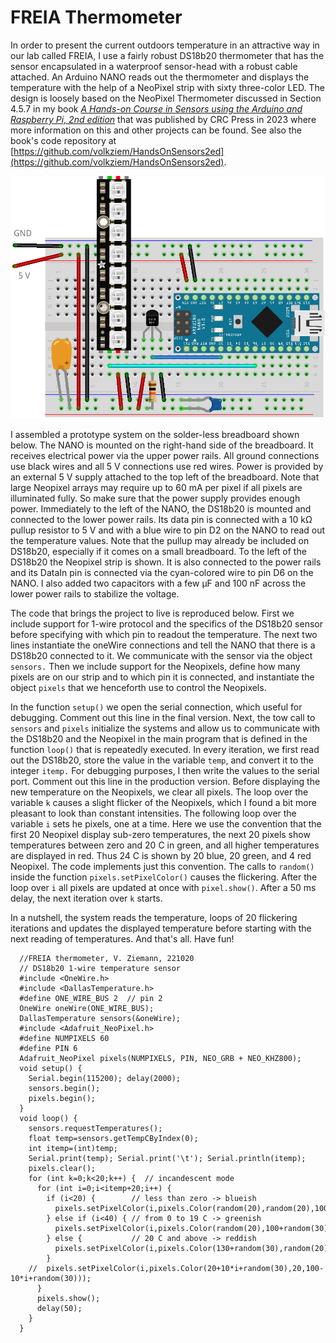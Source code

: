 # FREIA Thermometer

In order to present the current outdoors temperature in an attractive
way in our lab called FREIA, I use a fairly robust DS18b20 thermometer
that has the sensor encapsulated in a waterproof sensor-head with a
robust cable attached. An Arduino NANO reads out the thermometer and
displays the temperature with the help of a NeoPixel strip with sixty
three-color LED. The design is loosely based on the NeoPixel Thermometer
discussed in Section 4.5.7 in my book [*A Hands-on Course in Sensors
using the Arduino and Raspberry Pi, 2nd edition*](https://www.routledge.com/9781032376196) that was published by
CRC Press in 2023 where more information on this and other projects can
be found. See also the book\'s code repository at
[https://github.com/volkziem/HandsOnSensors2ed](https://github.com/volkziem/HandsOnSensors2ed).


![Image of Freia thermometer](FreiaThermometer_bb.png)


I assembled a prototype system on the solder-less breadboard shown
below. The NANO is mounted on the right-hand side of the breadboard. It
receives electrical power via the upper power rails. All ground
connections use black wires and all 5 V connections use red wires. Power
is provided by an external 5 V supply attached to the top left of the
breadboard. Note that large Neopixel arrays may require up to 60 mA per
pixel if all pixels are illuminated fully. So make sure that the power
supply provides enough power. Immediately to the left of the NANO, the
DS18b20 is mounted and connected to the lower power rails. Its data pin
is connected with a 10 kΩ pullup resistor to 5 V and with a blue wire to
pin D2 on the NANO to read out the temperature values. Note that the
pullup may already be included on DS18b20, especially if it comes on a
small breadboard. To the left of the DS18b20 the Neopixel strip is
shown. It is also connected to the power rails and its DataIn pin is
connected via the cyan-colored wire to pin D6 on the NANO. I also added
two capacitors with a few μF and 100 nF across the lower power rails to
stabilize the voltage.

The code that brings the project to live is reproduced below. First we
include support for 1-wire protocol and the specifics of the DS18b20
sensor before specifying with which pin to readout the temperature. The
next two lines instantiate the oneWire connections and tell the NANO
that there is a DS18b20 connected to it. We communicate with the sensor
via the object `sensors.` Then we include support for the Neopixels,
define how many pixels are on our strip and to which pin it is
connected, and instantiate the object `pixels` that we henceforth use to
control the Neopixels.

In the function `setup()` we open the serial connection, which useful
for debugging. Comment out this line in the final version. Next, the tow
call to `sensors` and `pixels` initialize the systems and allow us to
communicate with the DS18b20 and the Neopixel in the main program that
is defined in the function `loop()` that is repeatedly executed. In
every iteration, we first read out the DS18b20, store the value in the
variable `temp`, and convert it to the integer `itemp.` For debugging
purposes, I then write the values to the serial port. Comment out this
line in the production version. Before displaying the new temperature on
the Neopixels, we clear all pixels. The loop over the variable `k`
causes a slight flicker of the Neopixels, which I found a bit more
pleasant to look than constant intensities. The following loop over the
variable `i` sets he pixels, one at a time. Here we use the convention
that the first 20 Neopixel display sub-zero temperatures, the next 20
pixels show temperatures between zero and 20 C in green, and all higher
temperatures are displayed in red. Thus 24 C is shown by 20 blue, 20
green, and 4 red Neopixel. The code implements just this convention. The
calls to `random()` inside the function `pixels.setPixelColor()` causes
the flickering. After the loop over `i` all pixels are updated at once
with `pixel.show()`. After a 50 ms delay, the next iteration over `k`
starts.

In a nutshell, the system reads the temperature, loops of 20 flickering
iterations and updates the displayed temperature before starting with
the next reading of temperatures. And that\'s all. Have fun!

      //FREIA thermometer, V. Ziemann, 221020
      // DS18b20 1-wire temperature sensor
      #include <OneWire.h>
      #include <DallasTemperature.h>
      #define ONE_WIRE_BUS 2  // pin 2
      OneWire oneWire(ONE_WIRE_BUS);
      DallasTemperature sensors(&oneWire);
      #include <Adafruit_NeoPixel.h> 
      #define NUMPIXELS 60
      #define PIN 6 
      Adafruit_NeoPixel pixels(NUMPIXELS, PIN, NEO_GRB + NEO_KHZ800);
      void setup() {
        Serial.begin(115200); delay(2000);
        sensors.begin();
        pixels.begin();  
      }
      void loop() {
        sensors.requestTemperatures();
        float temp=sensors.getTempCByIndex(0);
        int itemp=(int)temp;
        Serial.print(temp); Serial.print('\t'); Serial.println(itemp);
        pixels.clear();
        for (int k=0;k<20;k++) {  // incandescent mode
          for (int i=0;i<itemp+20;i++) {
            if (i<20) {        // less than zero -> blueish
              pixels.setPixelColor(i,pixels.Color(random(20),random(20),100+random(30)));
            } else if (i<40) { // from 0 to 19 C -> greenish  
              pixels.setPixelColor(i,pixels.Color(random(20),100+random(30),random(20)));
            } else {           // 20 C and above -> reddish
              pixels.setPixelColor(i,pixels.Color(130+random(30),random(20),random(20)));
            }   
        //  pixels.setPixelColor(i,pixels.Color(20+10*i+random(30),20,100-10*i+random(30)));
          }
          pixels.show();   
          delay(50);
        }
      }

